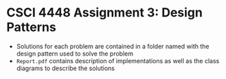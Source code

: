 CSCI 4448 Assignment 3: Design Patterns
=======================================

* Solutions for each problem are contained in a folder named with the design
pattern used to solve the problem
* `Report.pdf` contains description of implementations as well as the class
diagrams to describe the solutions
